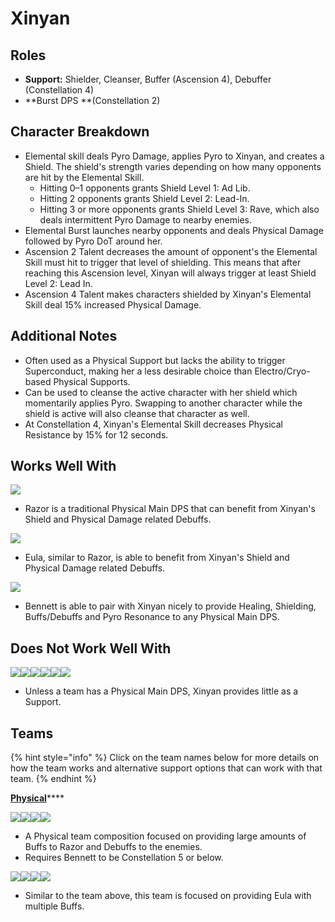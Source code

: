 # Xinyan

## Roles

* **Support:** Shielder, Cleanser, Buffer (Ascension 4), Debuffer (Constellation 4)
* \*\*Burst DPS \*\*(Constellation 2)

## Character Breakdown

* Elemental skill deals Pyro Damage, applies Pyro to Xinyan, and creates a Shield. The shield's strength varies depending on how many opponents are hit by the Elemental Skill.
  * Hitting 0–1 opponents grants Shield Level 1: Ad Lib.
  * Hitting 2 opponents grants Shield Level 2: Lead-In.
  * Hitting 3 or more opponents grants Shield Level 3: Rave, which also deals intermittent Pyro Damage to nearby enemies.
* Elemental Burst launches nearby opponents and deals Physical Damage followed by Pyro DoT around her.
* Ascension 2 Talent decreases the amount of opponent's the Elemental Skill must hit to trigger that level of shielding. This means that after reaching this Ascension level, Xinyan will always trigger at least Shield Level 2: Lead In.
* Ascension 4 Talent makes characters shielded by Xinyan's Elemental Skill deal 15% increased Physical Damage.

## Additional Notes

* Often used as a Physical Support but lacks the ability to trigger Superconduct, making her a less desirable choice than Electro/Cryo-based Physical Supports.
* Can be used to cleanse the active character with her shield which momentarily applies Pyro. Swapping to another character while the shield is active will also cleanse that character as well.
* At Constellation 4, Xinyan's Elemental Skill decreases Physical Resistance by 15% for 12 seconds.

## Works Well With

![](../../.gitbook/assets/UI\_AvatarIcon\_Razor.png)

* Razor is a traditional Physical Main DPS that can benefit from Xinyan's Shield and Physical Damage related Debuffs.

![](../../.gitbook/assets/UI\_AvatarIcon\_Eula.png)

* Eula, similar to Razor, is able to benefit from Xinyan's Shield and Physical Damage related Debuffs.

![](../../.gitbook/assets/UI\_AvatarIcon\_Bennett.png)

* Bennett is able to pair with Xinyan nicely to provide Healing, Shielding, Buffs/Debuffs and Pyro Resonance to any Physical Main DPS.

## Does Not Work Well With

![](../../.gitbook/assets/Element\_Anemo.webp)![](../../.gitbook/assets/Element\_Cryo.webp)![](../../.gitbook/assets/Element\_Electro.webp)![](../../.gitbook/assets/Element\_Hydro.webp)![](../../.gitbook/assets/Element\_Pyro.webp)![](../../.gitbook/assets/Element\_Geo.webp)

* Unless a team has a Physical Main DPS, Xinyan provides little as a Support.

## Teams

{% hint style="info" %}
Click on the team names below for more details on how the team works and alternative support options that can work with that team.
{% endhint %}

[**Physical**](../../teams/physical.md)\*\*\*\*

![](../../.gitbook/assets/UI\_AvatarIcon\_Razor.png)![](../../.gitbook/assets/UI\_AvatarIcon\_Xinyan.png)![](../../.gitbook/assets/UI\_AvatarIcon\_Bennett.png)![](../../.gitbook/assets/UI\_AvatarIcon\_Diona.png)

* A Physical team composition focused on providing large amounts of Buffs to Razor and Debuffs to the enemies.
* Requires Bennett to be Constellation 5 or below.

![](../../.gitbook/assets/UI\_AvatarIcon\_Eula.png)![](../../.gitbook/assets/UI\_AvatarIcon\_Xinyan.png)![](../../.gitbook/assets/UI\_AvatarIcon\_Shougun.png)![](../../.gitbook/assets/UI\_AvatarIcon\_Bennett.png)

* Similar to the team above, this team is focused on providing Eula with multiple Buffs.
